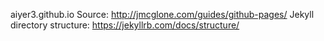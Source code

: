 aiyer3.github.io
Source: http://jmcglone.com/guides/github-pages/
Jekyll directory structure: https://jekyllrb.com/docs/structure/
